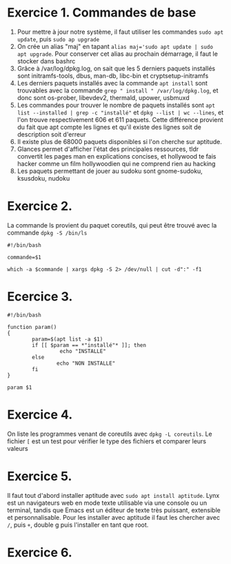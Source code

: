 # Exercice 1. Commandes de base

1.  Pour mettre à jour notre système, il faut utiliser les commandes `sudo apt update`, puis `sudo ap upgrade`
2.  On crée un alias "maj" en tapant `alias maj='sudo apt update | sudo apt upgrade`. Pour conserver cet alias au prochain démarrage, il faut le stocker dans bashrc
3.  Grâce à /var/log/dpkg.log, on sait que les 5 derniers paquets installés sont initramfs-tools, dbus, man-db, libc-bin et cryptsetup-initramfs
4.  Les derniers paquets installés avec la commande `apt install` sont trouvables avec la commande `grep " install " /var/log/dpkg.log`, et donc sont os-prober, libevdev2, thermald, upower, usbmuxd
5.  Les commandes pour trouver le nombre de paquets installés sont `apt list --installed | grep -c "installé"` et `dpkg --list | wc --lines`, et l'on trouve respectivement 606 et 611 paquets. Cette différence provient du fait que apt compte les lignes et qu'il existe des lignes soit de description soit d'erreur
6.  Il existe plus de 68000 paquets disponibles si l'on cherche sur aptitude.
7.  Glances permet d'afficher l'état des principales ressources, tldr convertit les pages man en explications concises, et hollywood te fais hacker comme un film hollywoodien qui ne comprend rien au hacking
8.  Les paquets permettant de jouer au sudoku sont gnome-sudoku, ksusdoku, nudoku

# Exercice 2. 

La commande ls provient du paquet coreutils, qui peut être trouvé avec la commande `dpkg -S /bin/ls`
```
#!/bin/bash

commande=$1

which -a $commande | xargs dpkg -S 2> /dev/null | cut -d":" -f1
```
# Ecercice 3.
```
#!/bin/bash

function param()
{
        param=$(apt list -a $1)
        if [[ $param == *"installé"* ]]; then
                 echo "INSTALLE"
        else
                echo "NON INSTALLE"
        fi
}

param $1
```

# Exercice 4.

On liste les programmes venant de coreutils avec `dpkg -L coreutils`. Le fichier `[` est un test pour vérifier le type des fichiers et comparer leurs valeurs

# Exercice 5. 

Il faut tout d'abord installer aptitude avec `sudo apt install aptitude`. Lynx est un navigateurs web en mode texte utilisable via une console ou un terminal, tandis que Emacs est  un éditeur de texte très puissant, extensible et personnalisable. Pour les installer avec aptitude il faut les chercher avec `/`, puis `+`, double g puis l'installer en tant que root.

# Exercice 6.


